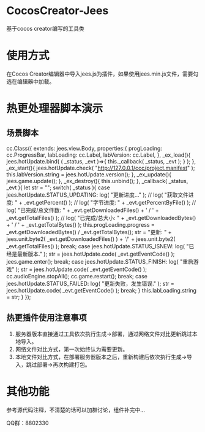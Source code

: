 # CocosCreator-Jees
基于cocos creator编写的工具类

# 使用方式
在Cocos Creator编辑器中导入jees.js为插件，如果使用jees.min.js文件，需要勾选在编辑器中加载。

# 热更处理器脚本演示
## 场景脚本
cc.Class({
	extends: jees.view.Body,
	properties:{
		progLoading: cc.ProgressBar,
		labLoading: cc.Label,
		labVersion: cc.Label,
	},
	_ex_load(){
		jees.hotUpdate.bind( ( _status, _evt )=>{ this._callback( _status, _evt ); } );
	},
	_ex_start(){
		jees.hotUpdate.check( "http://127.0.0.1/ccc/project.manifest" );
		this.labVersion.string = jees.hotUpdate.version();
	},
	_ex_update(){
		jees.game.update();
	},
	_ex_destroy(){
		this.unbind();
	},
	_callback( _status, _evt ){
		let str = "";
		switch( _status ){
			case jees.hotUpdate.STATUS_UPDATING:
				log( "更新进度..." );
				// log( "获取文件进度: " + _evt.getPercent() );
				// log( "字节进度: " + _evt.getPercentByFile() );
				// log( "已完成/总文件数: " + _evt.getDownloadedFiles() + ' / ' + _evt.getTotalFiles() );
				// log( "已完成/总大小: " + _evt.getDownloadedBytes() + ' / ' + _evt.getTotalBytes() );
				this.progLoading.progress = _evt.getDownloadedBytes() / _evt.getTotalBytes();
				str = "更新: " + jees.unit.byte2( _evt.getDownloadedFiles() ) + '/' + jees.unit.byte2( _evt.getTotalFiles() );
				break;
			case jees.hotUpdate.STATUS_ISNEW: 
				log( "已经是最新版本." );
				str = jees.hotUpdate.code( _evt.getEventCode() );
				jees.game.enter();
				break;
			case jees.hotUpdate.STATUS_FINISH:
				log( "重启游戏" );
				str = jees.hotUpdate.code( _evt.getEventCode() );
				cc.audioEngine.stopAll();
				cc.game.restart();
				break;
			case jees.hotUpdate.STATUS_FAILED:
				log( "更新失败，发生错误." );
				str = jees.hotUpdate.code( _evt.getEventCode() );
				break;
		}
		this.labLoading.string = str;
	}
});
## 热更插件使用注意事项
1. 服务器版本直接通过工具依次执行生成->部署，通过网络文件对比更新跳过本地导入。
2. 网络文件对比方式，第一次始终认为需要更新。
3. 本地文件对比方式，在部署服务器版本之后，重新构建后依次执行生成->导入，跳过部署->再次构建打包。

# 其他功能
参考源代码注释，不清楚的话可以加群讨论，组件补完中...

 QQ群：8802330
